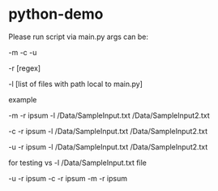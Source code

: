 # python-demo

Please run script via main.py args can be:

-m
-c
-u

-r [regex]

-l [list of files with path local to main.py]

example

-m -r ipsum -l /Data/SampleInput.txt /Data/SampleInput2.txt

-c -r ipsum -l /Data/SampleInput.txt /Data/SampleInput2.txt

-u -r ipsum -l /Data/SampleInput.txt /Data/SampleInput2.txt

for testing vs -l /Data/SampleInput.txt file

-u -r ipsum
-c -r ipsum
-m -r ipsum
